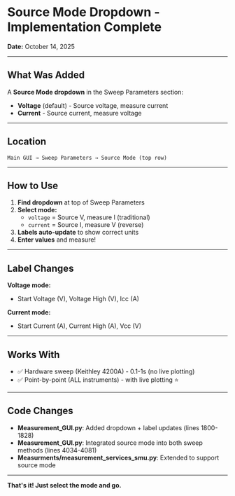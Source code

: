 # Source Mode Dropdown - Implementation Complete

**Date:** October 14, 2025

---

## What Was Added

A **Source Mode dropdown** in the Sweep Parameters section:
- **Voltage** (default) - Source voltage, measure current
- **Current** - Source current, measure voltage

---

## Location

```
Main GUI → Sweep Parameters → Source Mode (top row)
```

---

## How to Use

1. **Find dropdown** at top of Sweep Parameters
2. **Select mode:**
   - `voltage` = Source V, measure I (traditional)
   - `current` = Source I, measure V (reverse)
3. **Labels auto-update** to show correct units
4. **Enter values** and measure!

---

## Label Changes

**Voltage mode:**
- Start Voltage (V), Voltage High (V), Icc (A)

**Current mode:**
- Start Current (A), Current High (A), Vcc (V)

---

## Works With

- ✅ Hardware sweep (Keithley 4200A) - 0.1-1s (no live plotting)
- ✅ Point-by-point (ALL instruments) - with live plotting ⭐

---

## Code Changes

- **Measurement_GUI.py**: Added dropdown + label updates (lines 1800-1828)
- **Measurement_GUI.py**: Integrated source mode into both sweep methods (lines 4034-4081)
- **Measurments/measurement_services_smu.py**: Extended to support source mode

---

**That's it! Just select the mode and go.**

